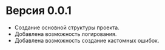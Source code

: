 # Версия 0.0.1
- Создание основной структуры проекта.
- Добавлена возможность логирования.
- Добавлена возможность создание кастомных ошибок.